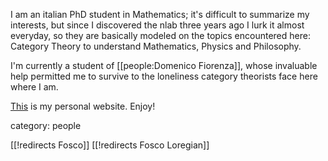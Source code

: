 I am an italian PhD student in Mathematics; it's difficult to summarize my interests, but since I discovered the nlab three years ago I lurk it almost everyday, so they are basically modeled on the topics encountered here: Category Theory to understand Mathematics, Physics and Philosophy.

I'm currently a student of [[people:Domenico Fiorenza]], whose invaluable help permitted me to survive to the loneliness category theorists face here where I am.

[This](http://people.sissa.it/~floregi/) is my personal website. Enjoy!

category: people

[[!redirects Fosco]]
[[!redirects Fosco Loregian]]
